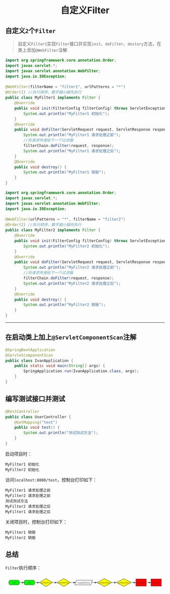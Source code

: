 <h1 align="center">自定义Filter</h1>

## 自定义`2`个`Filter`

> 自定义`Filter1`实现`Filter`接口并实现`init`、`doFilter`、`destory`方法，在类上添加`@WebFilter`注解

```java
import org.springframework.core.annotation.Order;
import javax.servlet.*;
import javax.servlet.annotation.WebFilter;
import java.io.IOException;

@WebFilter(filterName = "filter1", urlPatterns = "*")
@Order(1) //执行顺序，数字越小越先执行
public class MyFilter1 implements Filter {
    @Override
    public void init(FilterConfig filterConfig) throws ServletException {
        System.out.println("MyFilter1 初始化");
    }
    @Override
    public void doFilter(ServletRequest request, ServletResponse response, FilterChain filterChain) throws IOException, ServletException {
        System.out.println("MyFilter1 请求处理之前");
        //将请求传递给下一个过滤器
        filterChain.doFilter(request, response);
        System.out.println("MyFilter1 请求处理之后");
    }
    @Override
    public void destroy() {
        System.out.println("MyFilter1 销毁");
    }
}

```

```java
import org.springframework.core.annotation.Order;
import javax.servlet.*;
import javax.servlet.annotation.WebFilter;
import java.io.IOException;

@WebFilter(urlPatterns = "*", filterName = "filter2")
@Order(2) //执行顺序，数字越小越先执行
public class MyFilter2 implements Filter {
    @Override
    public void init(FilterConfig filterConfig) throws ServletException {
        System.out.println("MyFilter2 初始化");
    }
    @Override
    public void doFilter(ServletRequest request, ServletResponse response, FilterChain filterChain) throws IOException, ServletException {
        System.out.println("MyFilter2 请求处理之前");
        //将请求传递给下一个过滤器
        filterChain.doFilter(request, response);
        System.out.println("MyFilter2 请求处理之后");
    }
    @Override
    public void destroy() {
        System.out.println("MyFilter2 销毁");
    }
}

```

-----

## 在启动类上加上`@ServletComponentScan`注解

```java
@SpringBootApplication
@ServletComponentScan
public class IvanApplication {
    public static void main(String[] args) {
        SpringApplication.run(IvanApplication.class, args);
    }
}
```

## 编写测试接口并测试

```java
@RestController
public class UserController {
    @GetMapping("test")
    public void test() {
        System.out.println("测试测试方法");
    }
}
```

启动项目时：

```
MyFilter1 初始化
MyFilter2 初始化
```

访问`localhost:8080/test`，控制台打印如下：

```
MyFilter1 请求处理之前
MyFilter2 请求处理之前
测试测试方法
MyFilter2 请求处理之后
MyFilter1 请求处理之后
```

关闭项目时，控制台打印如下：

```
MyFilter1 销毁
MyFilter2 销毁
```

## 总结

`Filter`执行顺序：

![filter](https://raw.githubusercontent.com/isIvanTsui/img/master/filter.png)